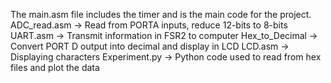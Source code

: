 The main.asm file includes the timer and is the main code for the project.
ADC_read.asm -> Read from PORTA inputs, reduce 12-bits to 8-bits
UART.asm -> Transmit information in FSR2 to computer
Hex_to_Decimal -> Convert PORT D output into decimal and display in LCD
LCD.asm -> Displaying characters
Experiment.py -> Python code used to read from hex files and plot the data
